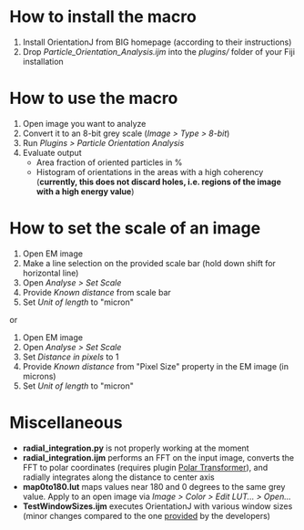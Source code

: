 # How to install the macro
1. Install OrientationJ from BIG homepage (according to their instructions)
2. Drop *Particle\_Orientation\_Analysis.ijm* into the *plugins/* folder of your Fiji installation

# How to use the macro
1. Open image you want to analyze
2. Convert it to an 8-bit grey scale (*Image > Type > 8-bit*)
3. Run *Plugins > Particle Orientation Analysis*
4. Evaluate output
    * Area fraction of oriented particles in %
    * Histogram of orientations in the areas with a high coherency (**currently, this does not discard holes, i.e. regions of the image with a high energy value**)

# How to set the scale of an image
1. Open EM image
2. Make a line selection on the provided scale bar (hold down shift for horizontal line)
3. Open *Analyse > Set Scale*
4. Provide *Known distance* from scale bar
5. Set *Unit of length* to "micron"

or

1. Open EM image
2. Open *Analyse > Set Scale*
3. Set *Distance in pixels* to 1
3. Provide *Known distance* from "Pixel Size" property in the EM image (in microns)
4. Set *Unit of length* to "micron"

# Miscellaneous
* **radial_integration.py** is not properly working at the moment
* **radial_integration.ijm** performs an FFT on the input image, converts the FFT to polar coordinates (requires plugin [Polar Transformer](http://rsb.info.nih.gov/ij/plugins/polar-transformer.html)), and radially integrates along the distance to center axis
* **map0to180.lut** maps values near 180 and 0 degrees to the same grey value. Apply to an open image via *Image > Color > Edit LUT... > Open...*
* **TestWindowSizes.ijm** executes OrientationJ with various window sizes (minor changes compared to the one [provided](http://bigwww.epfl.ch/demo/orientation/tree-orientation.txt) by the developers)
